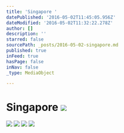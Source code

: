 ```yaml
---
title: 'Singapore '
datePublished: '2016-05-02T11:45:05.956Z'
dateModified: '2016-05-02T11:32:22.278Z'
author: []
description: ''
starred: false
sourcePath: _posts/2016-05-02-singapore.md
published: true
inFeed: true
hasPage: false
inNav: false
_type: MediaObject

---
```

# Singapore ![](https://the-grid-user-content.s3-us-west-2.amazonaws.com/7de9f4fc-7f81-4bed-a341-cf25f0f176da.jpg)
![](https://the-grid-user-content.s3-us-west-2.amazonaws.com/aba2338e-324c-4b71-ba14-02f7a3a20b2d.jpg)
![](https://the-grid-user-content.s3-us-west-2.amazonaws.com/44a6322b-5bea-43f0-9787-ac8076583e7f.jpg)
![](https://the-grid-user-content.s3-us-west-2.amazonaws.com/47849d5a-7a65-420a-a668-d557f5860008.jpg)
![](https://the-grid-user-content.s3-us-west-2.amazonaws.com/477542e0-bc40-4f03-b826-3be58e3b9ee1.jpg)